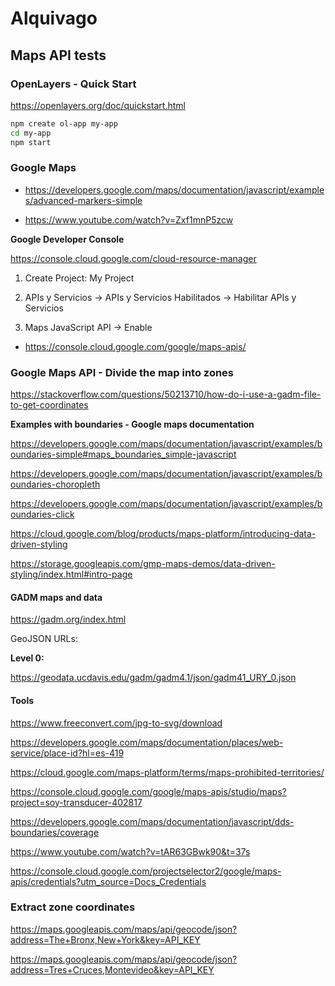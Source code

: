 # Alquivago

## Maps API tests

### OpenLayers - Quick Start

https://openlayers.org/doc/quickstart.html

```sh
npm create ol-app my-app
cd my-app
npm start
```

### Google Maps

- https://developers.google.com/maps/documentation/javascript/examples/advanced-markers-simple

- https://www.youtube.com/watch?v=Zxf1mnP5zcw

__Google Developer Console__

https://console.cloud.google.com/cloud-resource-manager

1. Create Project: My Project

2. APIs y Servicios -> APIs y Servicios Habilitados -> Habilitar APIs y Servicios

3.  Maps JavaScript API -> Enable
- https://console.cloud.google.com/google/maps-apis/

### Google Maps API - Divide the map into zones

https://stackoverflow.com/questions/50213710/how-do-i-use-a-gadm-file-to-get-coordinates

__Examples with boundaries - Google maps documentation__

https://developers.google.com/maps/documentation/javascript/examples/boundaries-simple#maps_boundaries_simple-javascript

https://developers.google.com/maps/documentation/javascript/examples/boundaries-choropleth

https://developers.google.com/maps/documentation/javascript/examples/boundaries-click

https://cloud.google.com/blog/products/maps-platform/introducing-data-driven-styling

https://storage.googleapis.com/gmp-maps-demos/data-driven-styling/index.html#intro-page


#### GADM maps and data

https://gadm.org/index.html

GeoJSON URLs:

__Level 0:__

https://geodata.ucdavis.edu/gadm/gadm4.1/json/gadm41_URY_0.json


#### Tools

https://www.freeconvert.com/jpg-to-svg/download

https://developers.google.com/maps/documentation/places/web-service/place-id?hl=es-419

https://cloud.google.com/maps-platform/terms/maps-prohibited-territories/

https://console.cloud.google.com/google/maps-apis/studio/maps?project=soy-transducer-402817

https://developers.google.com/maps/documentation/javascript/dds-boundaries/coverage


https://www.youtube.com/watch?v=tAR63GBwk90&t=37s


https://console.cloud.google.com/projectselector2/google/maps-apis/credentials?utm_source=Docs_Credentials


### Extract zone coordinates

https://maps.googleapis.com/maps/api/geocode/json?address=The+Bronx,New+York&key=API_KEY


https://maps.googleapis.com/maps/api/geocode/json?address=Tres+Cruces,Montevideo&key=API_KEY

